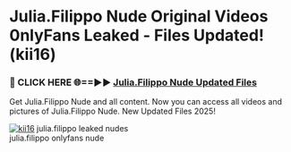 # Julia.Filippo Nude Original Videos 0nlyFans Leaked - Files Updated! (kii16)

<h3>🔴 CLICK HERE 🌐==►► <a href="https://tinyurl.com/52m3yx9h" rel="nofollow">Julia.Filippo Nude Updated Files</a></h3>

Get Julia.Filippo Nude and all content. Now you can access all videos and pictures of Julia.Filippo Nude. New Updated Files 2025!

[![kii16](https://i.imgur.com/TnHtlc8.gif)](https://tinyurl.com/52m3yx9h)
julia.filippo leaked nudes<br>
julia.filippo onlyfans nude